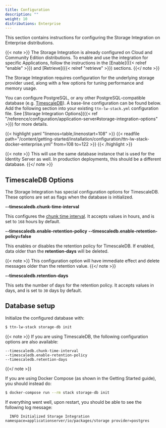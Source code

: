 ```yaml
---
title: Configuration
description: ""
weight: 10
distributions: Enterprise
---
```


This section contains instructions for configuring the Storage Integration on Enterprise distributions.

{{< note >}} The Storage Integration is already configured on Cloud and Community Edition distributions. To enable and use the integration for specific Applications, follow the instructions in the [Enable]({{< relref "enable" >}}) and [Retrieve]({{< relref "retrieve" >}}) sections. {{</ note >}}

The Storage Integration requires configuration for the underlying storage provider used, along with a few options for tuning performance and memory usage.

You can configure PostgreSQL, or any other PostgreSQL-compatible database (e.g. [TimescaleDB](https://www.timescale.com/)). A base-line configuration can be found below. Add the following section into your existing `ttn-lw-stack.yml` configuration file. See [Storage Integration Options]({{< ref "/reference/configuration/application-server#storage-integration-options" >}}) for more details.

{{< highlight yaml "linenos=table,linenostart=108" >}}
{{< readfile path="/content/getting-started/installation/configuration/ttn-lw-stack-docker-enterprise.yml" from=108 to=122 >}}
{{< /highlight >}}

{{< note >}} This will use the same database instance that is used for the Identity Server as well. In production deployments, this should be a different database. {{</ note >}}

## TimescaleDB Options

The Storage Integration has special configuration options for TimescaleDB. These options are set as flags when the database is initialized.

**\--timescaledb.chunk-time-interval**

This configures the [chunk time interval](https://docs.timescale.com/timescaledb/latest/how-to-guides/hypertables/best-practices/#time-intervals). It accepts values in hours, and is set to `168` hours by default.

**\--timescaledb.enable-retention-policy**
**\--timescaledb.enable-retention-policy=false**

This enables or disables the retention policy for TimescaleDB. If enabled, data older than the **retention-days** will be deleted.

{{< note >}} This configuration option will have immediate effect and delete messages older than the retention value. {{</ note >}}

**\--timescaledb.retention-days**

This sets the number of days for the retention policy. It accepts values in days, and is set to `30` days by default.

## Database setup

Initialize the configured database with:

```bash
$ ttn-lw-stack storage-db init
```

{{< note >}}
If you are using TimescaleDB, the following configuration options are also available:

```
--timescaledb.chunk-time-interval
--timescaledb.enable-retention-policy
--timescaledb.retention-days
```
{{</ note >}}

If you are using Docker Compose (as shown in the Getting Started guide), you should instead do:

```bash
$ docker-compose run --rm stack storage-db init
```

If everything went well, upon restart, you should be able to see the following log message:

```
  INFO Initialized Storage Integration          namespace=applicationserver/io/packages/storage provider=postgres
```

